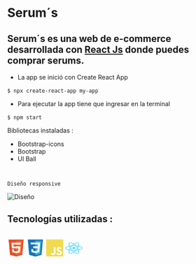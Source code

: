 
# Serum´s

## **Serum´s** es una web de **e-commerce desarrollada** con [React Js](https://es.reactjs.org/) donde puedes comprar serums.



* La app se inició con Create React App

```
$ npx create-react-app my-app
```
* Para ejecutar la app tiene que ingresar en la terminal 
```
$ npm start
```

Bibliotecas instaladas :

* Bootstrap-icons
* Bootstrap
* UI Ball

#

 `Diseño responsive`

 ![Diseño](https://github.com/feruzu/React-Diaz/blob/main/public/img/Dise%C3%B1o.png)
 
## Tecnologías utilizadas :
<div style="display: inline_block"><br>
  <img align="center" alt="Rafa-HTML" height="40" width="40" src="https://raw.githubusercontent.com/devicons/devicon/master/icons/html5/html5-original.svg">
  <img align="center" alt="Rafa-CSS" height="40" width="40" src="https://raw.githubusercontent.com/devicons/devicon/master/icons/css3/css3-original.svg">
  <img align="center" alt="Rafa-Js" height="40" width="40" src="https://raw.githubusercontent.com/devicons/devicon/master/icons/javascript/javascript-plain.svg">   
    <img align="center" alt="Rafa-React" height="30" width="40" src="https://raw.githubusercontent.com/devicons/devicon/master/icons/react/react-original.svg">
</div>




